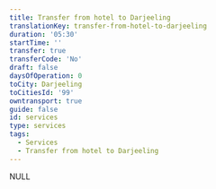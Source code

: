 ```yaml
---
title: Transfer from hotel to Darjeeling
translationKey: transfer-from-hotel-to-darjeeling
duration: '05:30'
startTime: ''
transfer: true
transferCode: 'No'
draft: false
daysOfOperation: 0
toCity: Darjeeling
toCitiesId: '99'
owntransport: true
guide: false
id: services
type: services
tags:
  - Services
  - Transfer from hotel to Darjeeling
---
```

NULL